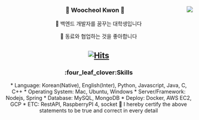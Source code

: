 <!--
- 🔭 I’m currently working on ...
- 💬 Ask me about ...
- 🤔 I’m looking for help with ...
- 📫 How to reach me: ...
- 😄 Pronouns: ...
- ⚡ Fun fact: ...
[![Anurag's GitHub stats](https://github-readme-stats.vercel.app/api?username=w00cheol)](https://github.com/w00cheol/github-readme-stats)
-->


<div align="center">
  
  <img align="right" src="https://github-readme-stats.vercel.app/api/top-langs/?username=w00cheol&theme=dracula&exclude_repo=Computer-Science-Engineering&layout=compact&langs_count=10"/>
  
  ###  👋 Woocheol Kwon 🐣
  
🌱 백엔드 개발자를 꿈꾸는 대학생입니다
  
👯 동료와 협업하는 것을 좋아합니다

[![Hits](https://hits.seeyoufarm.com/api/count/incr/badge.svg?url=https%3A%2F%2Fgithub.com%2Fw00cheol%2Fhit-counter&count_bg=%2379C83D&title_bg=%23555555&icon=github.svg&icon_color=%23E7E7E7&title=Github&edge_flat=false)](https://hits.seeyoufarm.com)
  ---
  
 <!--기술스택-->
   <h3>:four_leaf_clover:Skills </h3>
  * Language: Korean(Native), English(Inter), Python, Javascript, Java, C, C++
  * Operating System: Mac, Ubuntu, Windows
   * Server/Framework: Nodejs, Spring
   * Database: MySQL, MongoDB
   * Deploy: Docker, AWS EC2, GCP
   * ETC: RestAPI, RaspberryPI 4, socket
  🙌 I hereby certify the above statements to be true and correct in every detail
   <br/>
<br/><br/>
 
</div>
